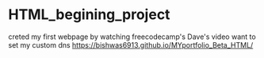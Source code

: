 # HTML_begining_project
creted my first webpage by watching freecodecamp's Dave's video
want to set my custom dns 
https://bishwas6913.github.io/MYportfolio_Beta_HTML/
